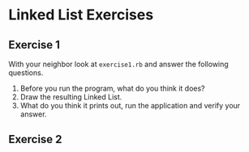 # Linked List Exercises

## Exercise 1

With your neighbor look at `exercise1.rb` and answer the following questions.

1.  Before you run the program, what do you think it does?
2.  Draw the resulting Linked List.
3.  What do you think it prints out, run the application and verify your answer.

## Exercise 2

